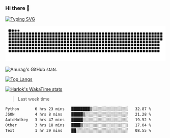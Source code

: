### Hi there 👋

<!--
**wray-le/wray-lee* is a ✨ _special_ ✨ repository because its `README.md` (this file) appears on your GitHub profile.

Here are some ideas to get you started:

- 🔭 I’m currently working on ...
- 🌱 I’m currently learning ...
- 👯 I’m looking to collaborate on ...
- 🤔 I’m looking for help with ...
- 💬 Ask me about ...
- 📫 How to reach me: ...
- 😄 Pronouns: ...
- ⚡ Fun fact: ...
-->
[![Typing SVG](https://readme-typing-svg.herokuapp.com?color=91BEF0&vCenter=true&lines=This+is+Wray's+profile;A+noob+developer)](https://git.io/typing-svg)

<p align="center"><a href=#><img src="image/contributions.svg"></a></p>  

![Anurag's GitHub stats](https://github-readme-stats.vercel.app/api?username=wray-lee&show_icons=true&theme=tokyonight)


[![Top Langs](https://github-readme-stats.vercel.app/api/top-langs/?username=wray-lee&exclude_repo=wray-lee.github.io,wray-lee&layout=donut)](https://github.com/anuraghazra/github-readme-stats)


[![Harlok's WakaTime stats](https://github-readme-stats.vercel.app/api/wakatime?username=wray)](https://github.com/anuraghazra/github-readme-stats)

> Last week time

<!--START_SECTION:waka-->

```txt
Python       6 hrs 23 mins   ████████▒░░░░░░░░░░░░░░░░   32.87 %
JSON         4 hrs 8 mins    █████▒░░░░░░░░░░░░░░░░░░░   21.28 %
AutoHotkey   3 hrs 47 mins   █████░░░░░░░░░░░░░░░░░░░░   19.52 %
Other        3 hrs 18 mins   ████▒░░░░░░░░░░░░░░░░░░░░   17.04 %
Text         1 hr 39 mins    ██░░░░░░░░░░░░░░░░░░░░░░░   08.55 %
```

<!--END_SECTION:waka-->
